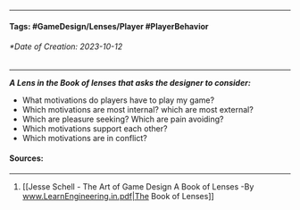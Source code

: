 __________________________________________________________________________
#### **Tags:** #GameDesign/Lenses/Player #PlayerBehavior 
###### *Date of Creation: 2023-10-12
__________________________________________________________________________

***A Lens in the Book of lenses that asks the designer to consider:***
- What motivations do players have to play my game?
- Which motivations are most internal? which are most external?
- Which are pleasure seeking? Which are pain avoiding?
- Which motivations support each other?
- Which motivations are in conflict?
#### Sources:
__________________________________________________________________________
1. [[Jesse Schell - The Art of Game Design A Book of Lenses -By www.LearnEngineering.in.pdf|The Book of Lenses]]